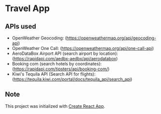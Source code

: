 # Travel App

## APIs used

- OpenWeather Geocoding: (https://openweathermap.org/api/geocoding-api)
- OpenWeather One Call: (https://openweathermap.org/api/one-call-api)
- AeroDataBox Airport API (search airport by location): (https://rapidapi.com/aedbx-aedbx/api/aerodatabox)
- Booking com (search hotels by coordinates): (https://rapidapi.com/tipsters/api/booking-com/)
- Kiwi's Tequila API (Search API for flights): (https://tequila.kiwi.com/portal/docs/tequila_api/search_api) 

## Note
This project was initialized with [Create React App](https://github.com/facebook/create-react-app).